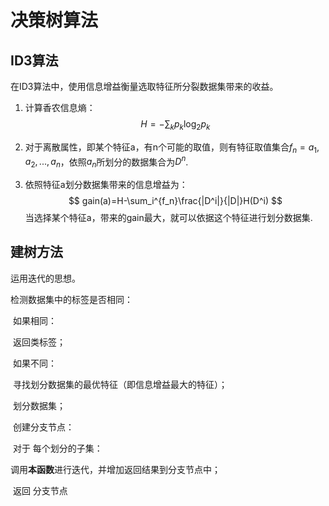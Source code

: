 # 决策树算法

## ID3算法

在ID3算法中，使用信息增益衡量选取特征所分裂数据集带来的收益。

1. 计算香农信息熵：
   $$
   H = -\sum_{k}p_k\log_2p_k
   $$

2. 对于离散属性，即某个特征a，有n个可能的取值，则有特征取值集合$f_n={a_1,a_2,...,a_n}$，依照$a_n$所划分的数据集合为$D^n$.

3. 依照特征a划分数据集带来的信息增益为：
   $$
   gain(a)=H-\sum_i^{f_n}\frac{|D^i|}{|D|}H(D^i)
   $$
   当选择某个特征a，带来的gain最大，就可以依据这个特征进行划分数据集.
   
## 建树方法

运用迭代的思想。

检测数据集中的标签是否相同：

​	如果相同：

​		返回类标签；

​	如果不同：

​		寻找划分数据集的最优特征（即信息增益最大的特征）；

​		划分数据集；

​		创建分支节点：

​			对于 每个划分的子集：

​				调用**本函数**进行迭代，并增加返回结果到分支节点中；

​	返回 分支节点
